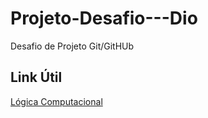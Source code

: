 # Projeto-Desafio---Dio
Desafio de Projeto Git/GitHUb 


## Link Útil

[Lógica Computacional](https://padlet.com/isabellammso/5eeqadav21c3yaja)
